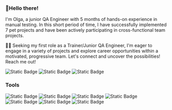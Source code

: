 ### 🚀Hello there!

I'm Olga, a junior QA Engineer with 5 months of hands-on experience in manual testing. In this short period of time, I have successfully implemented 7 pet projects and have been actively participating in cross-functional team projects.

👩‍💻 Seeking my first role as a Trainer/Junior QA Engineer, I'm eager to engage in a variety of projects and explore career opportunities within a motivated, progressive team. Let's connect and uncover the possibilities! Reach me out!

![Static Badge](https://img.shields.io/badge/Olha%20M%20-white?style=flat&logo=telegram&color=white&link=https%3A%2F%2Ft.me%2Folhamorwood)
![Static Badge](https://img.shields.io/badge/Olga%20Morwood%20-blue?style=flat&logo=LinkedIn&logoColor=white&link=https%3A%2F%2Fwww.linkedin.com%2Fin%2Folga-morwood%2F)
![Static Badge](https://img.shields.io/badge/Olga%20Morwood%20-white?logo=gmail&link=https%3A%2F%2Fdocs.google.com%2Fdocument%2Fd%2F1xL3PhIR-axnxVGqWKdJ6hGXt1udtntriI-mXFwnfmNI%2Fedit%3Fusp%3Dsharing)

### Tools

![Static Badge](https://img.shields.io/badge/TestRail%20-%23f2f2f2?style=flat&logo=TestRail)
![Static Badge](https://img.shields.io/badge/Jira%20Software%20-white?style=flat&logo=jira%20software&logoColor=%230052CC)
![Static Badge](https://img.shields.io/badge/Postman%20-white?style=flat&logo=postman)
![Static Badge](https://img.shields.io/badge/Charles%20Proxy%20-%23cce6ff?logo=Charles&logoColor=%23F3F5F5&labelColor=%2399ccff)
![Static Badge](https://img.shields.io/badge/Git%20-%23ffffff?logo=Git&labelColor=black)
![Static Badge](https://img.shields.io/badge/DBeaver%20-%23ffc299?logo=DBeaver&logoColor=%23382923&labelColor=%23ffc299)
![Static Badge](https://img.shields.io/badge/Slack%20-%23ff99c2?logo=Slack&logoColor=%234A154B&labelColor=white)






























